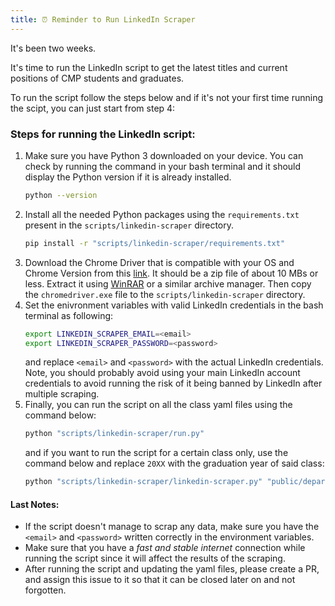 ```yaml
---
title: ⏰ Reminder to Run LinkedIn Scraper
---
```

It's been two weeks.

It's time to run the LinkedIn script to get the latest titles and current positions of CMP students and graduates.

To run the script follow the steps below and if it's not your first time running the scipt, you can just start from step 4:

### Steps for running the LinkedIn script:
1. Make sure you have Python 3 downloaded on your device. You can check by running the command in your bash terminal and it should display the Python version if it is already installed.
    ```bash
    python --version
    ```
2. Install all the needed Python packages using the `requirements.txt` present in the `scripts/linkedin-scraper` directory.
    ```bash
    pip install -r "scripts/linkedin-scraper/requirements.txt"
    ```
3. Download the Chrome Driver that is compatible with your OS and Chrome Version from this [link](https://getwebdriver.com/chromedriver). It should be a zip file of about 10 MBs or less. Extract it using [WinRAR](https://www.win-rar.com/download.html?&L=0) or a similar archive manager. Then copy the `chromedriver.exe` file to the `scripts/linkedin-scraper` directory.
4. Set the enivronment variables with valid LinkedIn credentials in the bash terminal as following:
    ```bash
    export LINKEDIN_SCRAPER_EMAIL=<email>
    export LINKEDIN_SCRAPER_PASSWORD=<password>
    ```
    and replace `<email>` and `<password>` with the actual LinkedIn credentials. Note, you should probably avoid using your main LinkedIn account credentials to avoid running the risk of it being banned by LinkedIn after multiple scraping.
5. Finally, you can run the script on all the class yaml files using the command below:
    ```bash
    python "scripts/linkedin-scraper/run.py" 
    ```
    and if you want to run the script for a certain class only, use the command below and replace `20XX` with the graduation year of said class:
    ```bash
    python "scripts/linkedin-scraper/linkedin-scraper.py" "public/department/Extras/Classes/C20XX.yaml"
    ```

#### Last Notes:
* If the script doesn't manage to scrap any data, make sure you have the `<email>` and `<password>` written correctly in the environment variables.
* Make sure that you have a _fast and stable internet_ connection while running the script since it will affect the results of the scraping.
* After running the script and updating the yaml files, please create a PR, and assign this issue to it so that it can be closed later on and not forgotten.